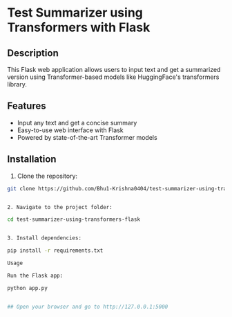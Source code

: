 # Test Summarizer using Transformers with Flask

## Description
This Flask web application allows users to input text and get a summarized version using Transformer-based models like HuggingFace's transformers library.

## Features
- Input any text and get a concise summary
- Easy-to-use web interface with Flask
- Powered by state-of-the-art Transformer models

## Installation
1. Clone the repository:
```bash
git clone https://github.com/Bhu1-Krishna0404/test-summarizer-using-transformers-flask.git


2. Navigate to the project folder:

cd test-summarizer-using-transformers-flask


3. Install dependencies:

pip install -r requirements.txt

Usage

Run the Flask app:

python app.py


## Open your browser and go to http://127.0.0.1:5000

